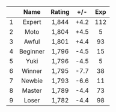 | |Name|Rating|+/-|Exp|
|-|:--:|:----:|:-:|:-:|
|1|Expert|1,844|+4.2|112|
|2|Moto|1,804|+4.5|5|
|3|Awful|1,801|+4.4|93|
|4|Beginner|1,796|-4.5|15|
|5|Yuki|1,796|-4.5|5|
|6|Winner|1,795|-7.7|38|
|7|Newbie|1,793|-6.6|11|
|8|Master|1,789|-4.4|73|
|9|Loser|1,782|-4.4|98|
